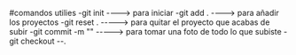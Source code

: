 #comandos utilies
-git init    ----> para iniciar
-git add .    ----> para añadir los proyectos
-git reset .    -----> para quitar el proyecto que acabas de subir
-git commit -m ""   -----> para tomar una foto de todo lo que subiste
-git checkout --.

